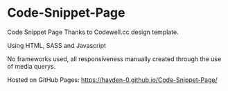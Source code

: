 # Code-Snippet-Page
Code Snippet Page Thanks to Codewell.cc design template.

Using HTML, SASS and Javascript

No frameworks used, all responsiveness manually created through the use of media querys.

Hosted on GitHub Pages: https://hayden-0.github.io/Code-Snippet-Page/

